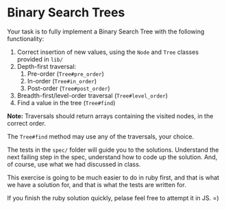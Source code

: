# Binary Search Trees

Your task is to fully implement a Binary Search Tree with the following functionality:

1. Correct insertion of new values, using the `Node` and `Tree` classes provided in `lib/`
2. Depth-first traversal:
    1. Pre-order (`Tree#pre_order`)
    2. In-order (`Tree#in_order`)
    3. Post-order (`Tree#post_order`)
3. Breadth-first/level-order traversal (`Tree#level_order`)
4. Find a value in the tree (`Tree#find`)

**Note:** Traversals should return arrays containing the visited nodes, in the correct order.

The `Tree#find` method may use any of the traversals, your choice.

The tests in the `spec/` folder will guide you to the solutions. Understand the next failing step in the spec, understand how to code up the solution. And, of course, use what we had discussed in class.

This exercise is going to be much easier to do in ruby first, and that is what we have a solution for, and that is what the tests are written for.

If you finish the ruby solution quickly, pelase feel free to attempt it in JS. =)